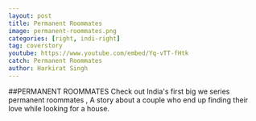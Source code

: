 ```yaml
---
layout: post
title: Permanent Roommates
image: permanent-roommates.png
categories: [right, indi-right]
tag: coverstory
youtube: https://www.youtube.com/embed/Yq-vTT-fHtk
catch: Permanent Roommates
author: Harkirat Singh
---
```

##PERMANENT ROOMMATES
Check out India's first big we series permanent roommates , A story about a couple who end up finding their love while looking for a house.